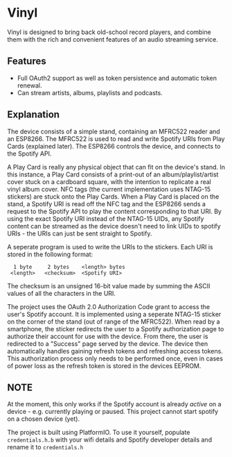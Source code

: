 # Vinyl

Vinyl is designed to bring back old-school record players, and combine them with the rich and convenient features of an audio streaming service.

## Features
- Full OAuth2 support as well as token persistence and automatic token renewal.
- Can stream artists, albums, playlists and podcasts.



## Explanation
The device consists of a simple stand, containing an MFRC522 reader and an ESP8266.
The MFRC522 is used to read and write Spotify URIs from Play Cards (explained later).
The ESP8266 controls the device, and connects to the Spotify API.

A Play Card is really any physical object that can fit on the device's stand. In this instance, a Play Card consists of a print-out of an album/playlist/artist cover stuck on a cardboard square, with the intention to replicate a real vinyl album cover. NFC tags (the current implementation uses NTAG-15 stickers) are stuck onto the Play Cards. When a Play Card is placed on the stand, a Spotify URI is read off the NFC tag and the ESP8266 sends a request to the Spotify API to play the content corresponding to that URI.
By using the exact Spotify URI instead of the NTAG-15 UIDs, any Spotify content can be streamed as the device doesn't need to link UIDs to spotify URIs - the URIs can just be sent straight to Spotify.


A seperate program is used to write the URIs to the stickers. Each URI is stored in the following format:

      1 byte     2 bytes    <length> bytes  
     <length>   <checksum>  <Spotify URI>

The checksum is an unsigned 16-bit value made by summing the ASCII values of all the characters in the URI.

The project uses the OAuth 2.0 Authorization Code grant to access the user's Spotify account. It is implemented using a seperate NTAG-15 sticker on the corner of the stand (out of range of the MFRC522). When read by a smartphone, the sticker redirects the user to a Spotify authorization page to authorize their account for use with the device.
From there, the user is redirected to a "Success" page served by the device. The device then automatically handles gaining refresh tokens and refreshing access tokens. This authorization process only needs to be performed once, even in cases of power loss as the refresh token is stored in the devices EEPROM.


## NOTE
At the moment, this only works if the Spotify account is already _active_ on a device - e.g. currently playing or paused. This project cannot start spotify on a chosen device (yet).

The project is built using PlatformIO. To use it yourself, populate `credentials.h.b` with your wifi details and Spotify developer details and rename it to `credentials.h`
